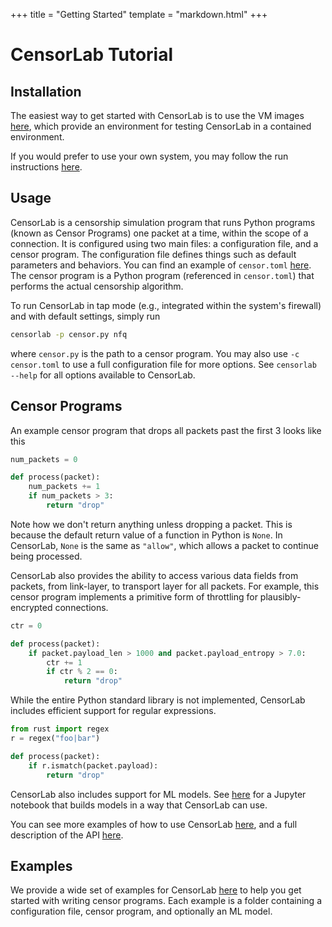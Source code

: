 +++
title = "Getting Started"
template = "markdown.html"
+++

# CensorLab Tutorial
## Installation
The easiest way to get started with CensorLab is to use the VM images [here](/vm-info), which provide an environment for testing CensorLab in a contained environment.

If you would prefer to use your own system, you may follow the run instructions [here](https://github.com/SPIN-UMass/censorlab/blob/main/README.md).

## Usage
CensorLab is a censorship simulation program that runs Python programs (known as Censor Programs) one packet at a time, within the scope of a connection. It is configured using two main files: a configuration file, and a censor program. The configuration file defines things such as default parameters and behaviors. You can find an example of `censor.toml` [here](https://github.com/SPIN-UMass/censorlab/blob/main/censor.toml). The censor program is a Python program (referenced in `censor.toml`) that performs the actual censorship algorithm.

To run CensorLab in tap mode (e.g., integrated within the system's firewall) and with default settings, simply run
```bash
censorlab -p censor.py nfq
```
where `censor.py` is the path to a censor program. You may also use `-c censor.toml` to use a full configuration file for more options. See `censorlab --help` for all options available to CensorLab.

## Censor Programs
An example censor program that drops all packets past the first 3 looks like this
```python
num_packets = 0

def process(packet):
	num_packets += 1
	if num_packets > 3:
		return "drop"
```
Note how we don't return anything unless dropping a packet. This is because the default return value of a function in Python is `None`. In CensorLab, `None` is the same as `"allow"`, which allows a packet to continue being processed.

CensorLab also provides the ability to access various data fields from packets, from link-layer, to transport layer for all packets. For example, this censor program implements a primitive form of throttling for plausibly-encrypted connections.
```python
ctr = 0

def process(packet):
    if packet.payload_len > 1000 and packet.payload_entropy > 7.0:
        ctr += 1
        if ctr % 2 == 0:
            return "drop"
```

While the entire Python standard library is not implemented, CensorLab includes efficient support for regular expressions.
```python
from rust import regex
r = regex("foo|bar")

def process(packet):
    if r.ismatch(packet.payload):
        return "drop"
```

CensorLab also includes support for ML models. See [here](https://github.com/SPIN-UMass/censorlab/tree/main/demos/model) for a Jupyter notebook that builds models in a way that CensorLab can use.


You can see more examples of how to use CensorLab [here](https://github.com/SPIN-UMass/censorlab/tree/main/demos), and a full description of the API [here](http://127.0.0.1:1111/docs/).


## Examples
We provide a wide set of examples for CensorLab [here](https://github.com/SPIN-UMass/censorlab/tree/main/demos) to help you get started with writing censor programs. Each example is a folder containing a configuration file, censor program, and optionally an ML model.
